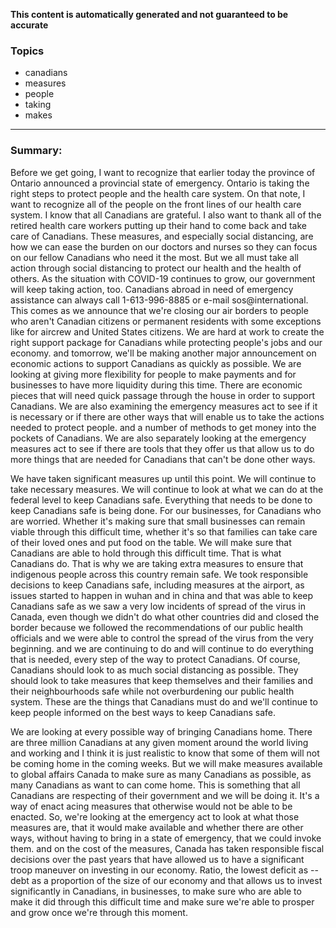 **This content is automatically generated and not guaranteed to be accurate**

### Topics

- canadians
- measures
- people
- taking
- makes

---

### Summary:



Before we get going, I want to recognize that earlier today the province of Ontario announced a provincial state of emergency. Ontario is taking the right steps to protect people and the health care system.
On that note, I want to recognize all of the people on the front lines of our health care system.
I know that all Canadians are grateful.
I also want to thank all of the retired health care workers putting up their hand to come back and take care of Canadians.
These measures, and especially social distancing, are how we can ease the burden on our doctors and nurses so they can focus on our fellow Canadians who need it the most.
But we all must take all action through social distancing to protect our health and the health of others.
As the situation with COVID-19 continues to grow, our government will keep taking action, too.
Canadians abroad in need of emergency assistance can always call 1-613-996-8885 or e-mail sos@international. This comes as we announce that we're closing our air borders to people who aren't Canadian citizens or permanent residents with some exceptions like for aircrew and United States citizens.
We are hard at work to create the right support package for Canadians while protecting people's jobs and our economy.
and tomorrow, we'll be making another major announcement on economic actions to support Canadians as quickly as possible.
We are looking at giving more flexibility for people to make payments and for businesses to have more liquidity during this time.
There are economic pieces that will need quick passage through the house in order to support Canadians.
We are also examining the emergency measures act to see if it is necessary or if there are other ways that will enable us to take the actions needed to protect people. and a number of methods to get money into the pockets of Canadians.
We are also separately looking at the emergency measures act to see if there are tools that they offer us that allow us to do more things that are needed for Canadians that can't be done other ways.




We have taken significant measures up until this point.
We will continue to take necessary measures.
We will continue to look at what we can do at the federal level to keep Canadians safe.
Everything that needs to be done to keep Canadians safe is being done.
For our businesses, for Canadians who are worried.
Whether it's making sure that small businesses can remain viable through this difficult time, whether it's so that families can take care of their loved ones and put food on the table.
We will make sure that Canadians are able to hold through this difficult time.
That is what Canadians do.
That is why we are taking extra measures to ensure that indigenous people across this country remain safe.
We took responsible decisions to keep Canadians safe, including measures at the airport, as issues started to happen in wuhan and in china and that was able to keep Canadians safe as we saw a very low incidents of spread of the virus in Canada, even though we didn't do what other countries did and closed the border because we followed the recommendations of our public health officials and we were able to control the spread of the virus from the very beginning.
and we are continuing to do and will continue to do everything that is needed, every step of the way to protect Canadians.
Of course, Canadians should look to as much social distancing as possible.
They should look to take measures that keep themselves and their families and their neighbourhoods safe while not overburdening our public health system.
These are the things that Canadians must do and we'll continue to keep people informed on the best ways to keep Canadians safe.




We are looking at every possible way of bringing Canadians home.
There are three million Canadians at any given moment around the world living and working and I think it is just realistic to know that some of them will not be coming home in the coming weeks.
But we will make measures available to global affairs Canada to make sure as many Canadians as possible, as many Canadians as want to can come home.
This is something that all Canadians are respecting of their government and we will be doing it.
It's a way of enact acing measures that otherwise would not be able to be enacted.
So, we're looking at the emergency act to look at what those measures are, that it would make available and whether there are other ways, without having to bring in a state of emergency, that we could invoke them.
and on the cost of the measures, Canada has taken responsible fiscal decisions over the past years that have allowed us to have a significant troop maneuver on investing in our economy. Ratio, the lowest deficit as -- debt as a proportion of the size of our economy and that allows us to invest significantly in Canadians, in businesses, to make sure who are able to make it did through this difficult time and make sure we're able to prosper and grow once we're through this moment.